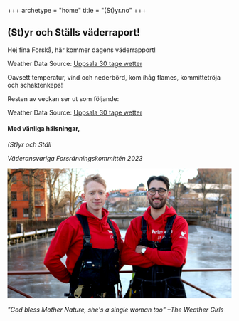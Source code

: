 +++
archetype = "home"
title = "(St)yr.no"
+++

## (St)yr och Ställs väderraport!

Hej fina Forskå, här kommer dagens väderrapport!

<div id="ww_799edb06c767a" v='1.3' loc='id' a='{"t":"horizontal","lang":"sv","sl_lpl":1,"ids":["wl2608"],"font":"Arial","sl_ics":"one_a","sl_sot":"celsius","cl_bkg":"image","cl_font":"#FFFFFF","cl_cloud":"#FFFFFF","cl_persp":"#81D4FA","cl_sun":"#FFC107","cl_moon":"#FFC107","cl_thund":"#FF5722","el_phw":3}'>Weather Data Source: <a href="https://wetterlabs.de/wetter_uppsala/30_tage/" id="ww_799edb06c767a_u" target="_blank">Uppsala 30 tage wetter</a></div><script async src="https://app1.weatherwidget.org/js/?id=ww_799edb06c767a"></script>


Oavsett temperatur, vind och nederbörd, kom ihåg flames, kommittétröja och schaktenkeps!

Resten av veckan ser ut som följande:

<div id="ww_274260e5f1f97" v='1.3' loc='id' a='{"t":"responsive","lang":"sv","sl_lpl":1,"ids":["wl2608"],"font":"Arial","sl_ics":"one","sl_sot":"celsius","cl_bkg":"#D32F2F","cl_font":"#FFFFFF","cl_cloud":"#FFFFFF","cl_persp":"#FFFFFF","cl_sun":"#FFC107","cl_moon":"#FFC107","cl_thund":"#FFFFFF","cl_odd":"#0000000a","sl_tof":"7"}'>Weather Data Source: <a href="https://wetterlabs.de/wetter_uppsala/30_tage/" id="ww_274260e5f1f97_u" target="_blank">Uppsala 30 tage wetter</a></div><script async src="https://app1.weatherwidget.org/js/?id=ww_274260e5f1f97"></script>

#### Med vänliga hälsningar,

*(St)yr och Ställ*

*Väderansvariga Forsränningskommittén 2023*

![Image](/images/starboys.JPG)


*"God bless Mother Nature, she's a single woman too" –The Weather Girls* 
